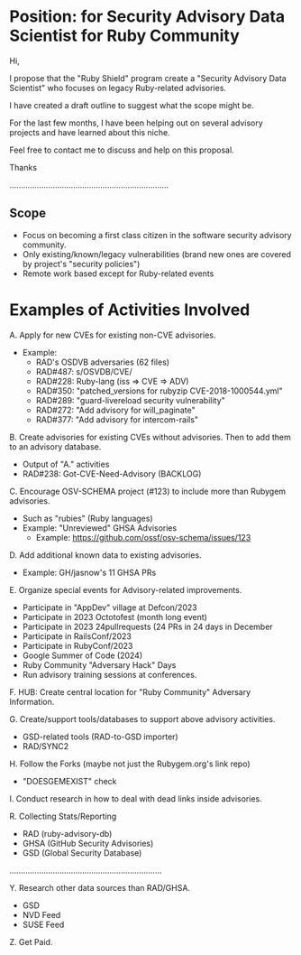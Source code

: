 # Position: for Security Advisory Data Scientist for Ruby Community

Hi,

I propose that the "Ruby Shield" program create a 
"Security Advisory Data Scientist" who focuses on
legacy Ruby-related advisories.

I have created a draft outline to suggest what the scope might be.

For the last few months, I have been helping out on several
advisory projects and have learned about this niche.

Feel free to contact me to discuss and help on this proposal.

Thanks

......................................................................

## Scope
 - Focus on becoming a first class citizen in the software security advisory community.
 - Only existing/known/legacy vulnerabilities (brand new ones are covered by project's "security policies")
 - Remote work based except for Ruby-related events
  
# Examples of Activities Involved

A. Apply for new CVEs for existing non-CVE advisories.
   - Example:
     - RAD's OSDVB adversaries (62 files)
     - RAD#487: s/OSVDB/CVE/
     - RAD#228: Ruby-lang (iss => CVE => ADV)
     - RAD#350: "patched_versions for rubyzip CVE-2018-1000544.yml"
     - RAD#289: "guard-livereload security vulnerability"
     - RAD#272: "Add advisory for will_paginate"
     - RAD#377: "Add advisory for intercom-rails"

B. Create advisories for existing CVEs without advisories. Then to add them to an advisory database.
   - Output of "A." activities
   - RAD#238: Got-CVE-Need-Advisory (BACKLOG)

C. Encourage OSV-SCHEMA project (#123) to include more than Rubygem advisories.
   - Such as "rubies" (Ruby languages)
   - Example: "Unreviewed" GHSA Advisories
     - Example: https://github.com/ossf/osv-schema/issues/123

D. Add additional known data to existing advisories.
   - Example: GH/jasnow's 11 GHSA PRs

E. Organize special events for Advisory-related improvements.
   - Participate in "AppDev" village at Defcon/2023
   - Participate in 2023 Octotofest (month long event)
   - Participate in 2023 24pullrequests (24 PRs in 24 days in December
   - Participate in RailsConf/2023
   - Participate in RubyConf/2023
   - Google Summer of Code (2024)
   - Ruby Community "Adversary Hack" Days
   - Run advisory training sessions at conferences.

F. HUB: Create central location for "Ruby Community" Adversary Information.

G. Create/support tools/databases to support above advisory activities.
   - GSD-related tools (RAD-to-GSD importer)
   - RAD/SYNC2

H. Follow the Forks (maybe not just the Rubygem.org's link repo)
   - "DOESGEMEXIST" check

I. Conduct research in how to deal with dead links inside
   advisories.

R. Collecting Stats/Reporting
   - RAD (ruby-advisory-db)
   - GHSA (GitHub Security Advisories)
   - GSD (Global Security Database)

...................................................................

Y. Research other data sources than RAD/GHSA.
   - GSD
   - NVD Feed
   - SUSE Feed

Z. Get Paid.
